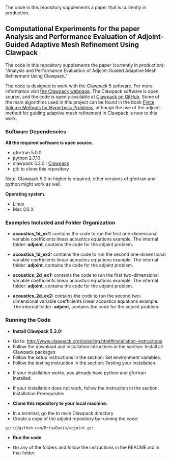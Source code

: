 The code in this repository supplements a paper that is currently in production.


## Computational Experiments for the paper Analysis and Performance Evaluation of Adjoint-Guided Adaptive Mesh Refinement Using Clawpack

The code in this repository supplements the paper (currently in production): "Analysis and Performance Evaluation of Adjoint-Guided Adaptive Mesh Refinement Using Clawpack."

The code is designed to work with the Clawpack 5 software. For more information visit 
[the Clawpack webpage](http://www.clawpack.org/ ). 
The Clawpack software is open source, and the code is openly available at 
[Clawpack on GitHub](https://github.com/clawpack/clawpack). Some of the main algorithms used in this 
project can be found in the book 
[Finite Volume Methods for Hyperbolic Problems](http://depts.washington.edu/clawpack/book.html), although 
the use of the adjoint method for guiding adaptive mesh refinement in Clawpack is new to this work. 

### Software Dependencies
**All the required software is open source.**

* gfortran 5.0.0
* python 2.7.10
* clawpack 5.3.0 : [Clawpack](http://www.clawpack.org/ )
* git: to clone this repository

Note: Clawpack 5.0 or higher is required, other versions of gfortran and python might work as well.

**Operating system.**

* Linux
* Mac OS X

### Examples Included and Folder Organization

* **acoustics_1d_ex1:** contains the code to run the first one-dimensional variable coefficients 
linear acoustics equations example. 
The internal folder: **adjoint**, contains the code for the adjoint problem. 

* **acoustics_1d_ex2:** contains the code to run the second one-dimensional variable coefficients 
linear acoustics equations example. 
The internal folder: **adjoint**, contains the code for the adjoint problem. 

* **acoustics_2d_ex1:** contains the code to run the first two-dimensional variable coefficients 
linear acoustics equations example. 
The internal folder: **adjoint**, contains the code for the adjoint problem. 

* **acoustics_2d_ex2:** contains the code to run the second two-dimensional variable coefficients 
linear acoustics equations example. 
The internal folder: **adjoint**, contains the code for the adjoint problem. 

### Running the Code
* **Install Clawpack 5.3.0:**
- Go to: http://www.clawpack.org/installing.html#installation-instructions
- Follow the download and installation intructions in the section: Install all Clawpack packages 
- Follow the setup instructions in the section: Set environment variables.
- Follow the testing instruction in the section: Testing your installation.
* If your installation works, you already have python and gfortran installed.
* If your installation does not work, follow the instruction in the section: Installation Prerequisites

* **Clone this repository to your local machine:**
- In a terminal, go the to main Clawpack directory
- Create a copy of the adjoint repository by running the code:

```
git://github.com/BrisaDavis/adjoint.git
```

* **Run the code**

* Go any of the folders and follow the instructions in the README.md in that folder.
